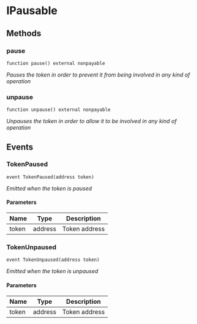 # IPausable









## Methods

### pause

```solidity
function pause() external nonpayable
```



*Pauses the token in order to prevent it from being involved in any kind of operation*


### unpause

```solidity
function unpause() external nonpayable
```



*Unpauses the token in order to allow it to be involved in any kind of operation*




## Events

### TokenPaused

```solidity
event TokenPaused(address token)
```



*Emitted when the token is paused*

#### Parameters

| Name | Type | Description |
|---|---|---|
| token  | address | Token address |

### TokenUnpaused

```solidity
event TokenUnpaused(address token)
```



*Emitted when the token is unpaused*

#### Parameters

| Name | Type | Description |
|---|---|---|
| token  | address | Token address |



